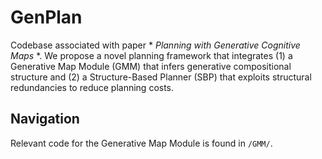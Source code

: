 # GenPlan

Codebase associated with paper * *Planning with Generative Cognitive Maps* *. We propose a novel planning framework that integrates
(1) a Generative Map Module (GMM) that infers generative compositional structure and
(2) a Structure-Based Planner (SBP) that exploits structural redundancies to reduce planning costs. 

## Navigation

Relevant code for the Generative Map Module is found in ```/GMM/```.



